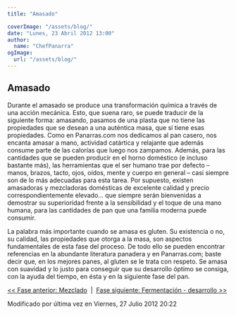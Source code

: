 ```yaml
---
title: "Amasado"

coverImage: "/assets/blog/"
date: "Lunes, 23 Abril 2012 13:00"
author:
  name: "ChefPanarra"
ogImage:
  url: "/assets/blog/"
---
```


## Amasado

Durante el amasado se produce una transformación química a través de una acción mecánica. Esto, que suena raro, se puede traducir de la siguiente forma: amasando, pasamos de una plasta que no tiene las propiedades que se desean a una auténtica masa, que sí tiene esas propiedades. Como en Panarras.com nos dedicamos al pan casero, nos encanta amasar a mano, actividad catártica y relajante que además consume parte de las calorías que luego nos zampamos. Además, para las cantidades que se pueden producir en el horno doméstico (e incluso bastante más), las herramientas que el ser humano trae por defecto – manos, brazos, tacto, ojos, oídos, mente y cuerpo en general – casi siempre son de lo más adecuadas para esta tarea. Por supuesto, existen amasadoras y mezcladoras domésticas de excelente calidad y precio correspondientemente elevado... que siempre serán bienvenidas a demostrar su superioridad frente a la sensibilidad y el toque de una mano humana, para las cantidades de pan que una familia moderna puede consumir.

La palabra más importante cuando se amasa es gluten. Su existencia o no, su calidad, las propiedades que otorga a la masa, son aspectos fundamentales de esta fase del proceso. De todo ello se pueden encontrar referencias en la abundante literatura panadera y en Panarras.com; baste decir que, en los mejores panes, al gluten se le trata con respeto. Se amasa con suavidad y lo justo para conseguir que su desarrollo óptimo se consiga, con la ayuda del tiempo, en ésta y en la siguiente fase del pan.

[<< Fase anterior: Mezclado](/posts/Mezclado.html)  |  [Fase siguiente: Fermentación - desarrollo >>](/posts/Fermentacion-desarrollo.html)

Modificado por última vez en Viernes, 27 Julio 2012 20:22
